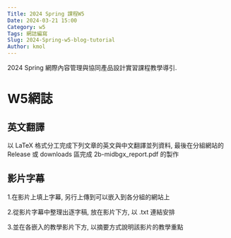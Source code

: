 ```yaml
---
Title: 2024 Spring 課程W5
Date: 2024-03-21 15:00
Category: w5
Tags: 網誌編寫
Slug: 2024-Spring-w5-blog-tutorial
Author: kmol
---
```


2024 Spring 網際內容管理與協同產品設計實習課程教學導引.

<!-- PELICAN_END_SUMMARY -->
# W5網誌
## 英文翻譯
以 LaTeX 格式分工完成下列文章的英文與中文翻譯並列資料, 最後在分組網站的 Release 或 downloads 區完成 2b-midbgx_report.pdf 的製作

## 影片字幕
1.在影片上填上字幕, 另行上傳到可以嵌入到各分組的網站上

2.從影片字幕中整理出逐字稿, 放在影片下方, 以 .txt 連結安排

3.並在各嵌入的教學影片下方, 以摘要方式說明該影片的教學重點

